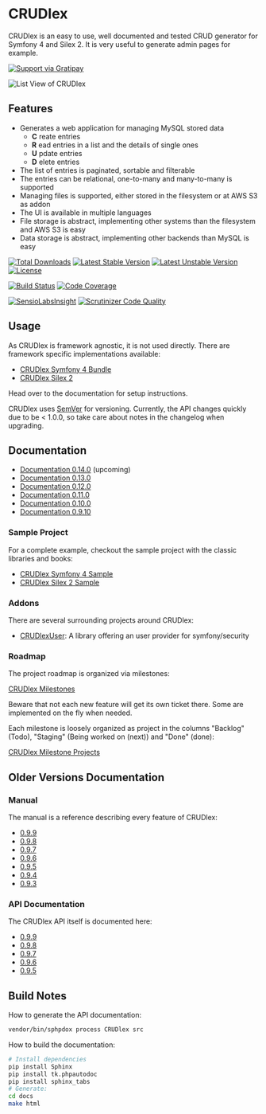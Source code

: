 CRUDlex
=======

CRUDlex is an easy to use, well documented and tested CRUD generator for Symfony 4 and Silex 2. It is very useful to generate admin pages for example.

[![Support via Gratipay](https://cdn.rawgit.com/gratipay/gratipay-badge/2.3.0/dist/gratipay.png)](https://gratipay.com/CRUDlex)

![List View of CRUDlex](docs/_static/01_List.png)

## Features

- Generates a web application for managing MySQL stored data
    - **C** reate entries
    - **R** ead entries in a list and the details of single ones
    - **U** pdate entries
    - **D** elete entries
- The list of entries is paginated, sortable and filterable
- The entries can be relational, one-to-many and many-to-many is supported
- Managing files is supported, either stored in the filesystem or at AWS S3 as addon
- The UI is available in multiple languages
- File storage is abstract, implementing other systems than the filesystem and AWS S3 is easy
- Data storage is abstract, implementing other backends than MySQL is easy

[![Total Downloads](https://poser.pugx.org/philiplb/crudlex/downloads.svg)](https://packagist.org/packages/philiplb/crudlex)
[![Latest Stable Version](https://poser.pugx.org/philiplb/crudlex/v/stable.svg)](https://packagist.org/packages/philiplb/crudlex)
[![Latest Unstable Version](https://poser.pugx.org/philiplb/crudlex/v/unstable.svg)](https://packagist.org/packages/philiplb/crudlex) [![License](https://poser.pugx.org/philiplb/crudlex/license.svg)](https://packagist.org/packages/philiplb/crudlex)

[![Build Status](https://travis-ci.org/philiplb/CRUDlex.svg?branch=master)](https://travis-ci.org/philiplb/CRUDlex)
[![Code Coverage](https://scrutinizer-ci.com/g/philiplb/CRUDlex/badges/coverage.png?b=master)](https://scrutinizer-ci.com/g/philiplb/CRUDlex/?branch=master)

[![SensioLabsInsight](https://insight.sensiolabs.com/projects/97dc69bd-12df-430e-ad5b-c9335ff401fa/mini.png)](https://insight.sensiolabs.com/projects/97dc69bd-12df-430e-ad5b-c9335ff401fa)
[![Scrutinizer Code Quality](https://scrutinizer-ci.com/g/philiplb/CRUDlex/badges/quality-score.png?b=master)](https://scrutinizer-ci.com/g/philiplb/CRUDlex/?branch=master)

## Usage

As CRUDlex is framework agnostic, it is not used directly. There are framework specific implementations available:

- [CRUDlex Symfony 4 Bundle](https://github.com/philiplb/CRUDlexSymfony4Bundle)
- [CRUDlex Silex 2](https://github.com/philiplb/CRUDlexSilex2)

Head over to the documentation for setup instructions.

CRUDlex uses [SemVer](http://semver.org/) for versioning. Currently, the API changes quickly due to be < 1.0.0, so take
care about notes in the changelog when upgrading.

## Documentation

- [Documentation 0.14.0](http://philiplb.github.io/CRUDlex/docs/html/0.14.0/) (upcoming)
- [Documentation 0.13.0](http://philiplb.github.io/CRUDlex/docs/html/0.13.0/)
- [Documentation 0.12.0](http://philiplb.github.io/CRUDlex/docs/html/0.12.0/)
- [Documentation 0.11.0](http://philiplb.github.io/CRUDlex/docs/html/0.11.0/)
- [Documentation 0.10.0](http://philiplb.github.io/CRUDlex/docs/html/0.10.0/)
- [Documentation 0.9.10](http://philiplb.github.io/CRUDlex/docs/html/0.9.10/)

### Sample Project

For a complete example, checkout the sample project with the classic libraries
and books:

- [CRUDlex Symfony 4 Sample](https://github.com/philiplb/CRUDlexSymfony4BundleSample)
- [CRUDlex Silex 2 Sample](https://github.com/philiplb/CRUDlexSilex2Sample)

### Addons

There are several surrounding projects around CRUDlex:

* [CRUDlexUser](https://github.com/philiplb/CRUDlexUser):
  A library offering an user provider for symfony/security

### Roadmap

The project roadmap is organized via milestones:

[CRUDlex Milestones](https://github.com/philiplb/CRUDlex/milestones)

Beware that not each new feature will get its own ticket there. Some are
implemented on the fly when needed.

Each milestone is loosely organized as project in the columns "Backlog"
(Todo), "Staging" (Being worked on (next)) and "Done" (done):

[CRUDlex Milestone Projects](https://github.com/philiplb/CRUDlex/projects)

## Older Versions Documentation

### Manual

The manual is a reference describing every feature of CRUDlex:

* [0.9.9](https://github.com/philiplb/CRUDlex/blob/0.9.9/docs/0_manual.md)
* [0.9.8](https://github.com/philiplb/CRUDlex/blob/0.9.8/docs/0_manual.md)
* [0.9.7](https://github.com/philiplb/CRUDlex/blob/0.9.7/docs/0_manual.md)
* [0.9.6](https://github.com/philiplb/CRUDlex/blob/0.9.6/docs/0_manual.md)
* [0.9.5](https://github.com/philiplb/CRUDlex/blob/0.9.5/docs/0_manual.md)
* [0.9.4](https://github.com/philiplb/CRUDlex/blob/0.9.4/docs/0_manual.md)
* [0.9.3](https://github.com/philiplb/CRUDlex/blob/0.9.3/docs/0_manual.md)

### API Documentation

The CRUDlex API itself is documented here:

* [0.9.9](http://philiplb.github.io/CRUDlex/docs/html/api/0.9.9/)
* [0.9.8](http://philiplb.github.io/CRUDlex/docs/html/api/0.9.8/)
* [0.9.7](http://philiplb.github.io/CRUDlex/docs/html/api/0.9.7/)
* [0.9.6](http://philiplb.github.io/CRUDlex/docs/html/api/0.9.6/)
* [0.9.5](http://philiplb.github.io/CRUDlex/docs/html/api/0.9.5/)

## Build Notes

How to generate the API documentation:

```bash
vendor/bin/sphpdox process CRUDlex src  
```

How to build the documentation:

```bash
# Install dependencies
pip install Sphinx
pip install tk.phpautodoc
pip install sphinx_tabs
# Generate:
cd docs
make html
```
